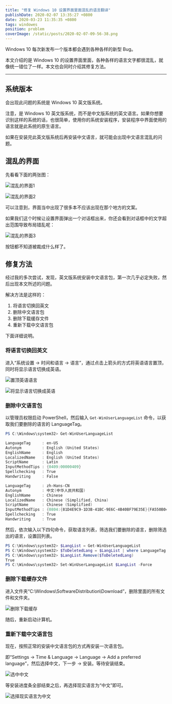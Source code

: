 ```yaml
---
title: "修复 Windows 10 设置界面里面混乱的语言翻译"
publishDate: 2020-02-07 13:35:27 +0800
date: 2020-03-23 11:35:35 +0800
tags: windowes
position: problem
coverImage: /static/posts/2020-02-07-09-56-38.png
---
```


Windows 10 每次新发布一个版本都会遇到各种各样的新型 Bug。

本文介绍的是 Windows 10 的设置界面里面，各种各样的语言文字都很混乱，就像统一错位了一样。本文也会同时介绍其修复方法。

---

<div id="toc"></div>

## 系统版本

会出现此问题的系统是 Windows 10 英文版系统。

注意，是 Windows 10 英文版系统，而不是中文版系统的英文语言。如果你想要识别这样的系统的话，也很简单，使用你的系统安装程序，安装程序中界面使用的语言就是此系统的原生语言。

如果在安装完此英文版系统后再安装中文语言，就可能会出现中文语言混乱的问题。

## 混乱的界面

先看看下面的两张图：

![混乱的界面1](/static/posts/2020-02-07-09-56-38.png)

![混乱的界面2](/static/posts/2020-02-07-09-57-25.png)

可以注意到，界面当中出现了很多本不应该出现在那个地方的文案。

如果我们这个时候让设置界面弹出一个对话框出来，你还会看到对话框中的文字超出范围导致布局错乱呢：

![混乱的界面3](/static/posts/2020-02-07-09-59-24.png)

按钮都不知道被裁成什么样了。

## 修复方法

经过我的多次尝试，发现，英文版系统安装中文语言包，第一次几乎必定失败，然后出现本文所述的问题。

解决方法是这样的：

1. 将语言切换回英文
2. 删除中文语言包
3. 删除下载缓存文件
4. 重新下载中文语言包

下面详细说明。

### 将语言切换回英文

进入“系统设置 -> 时间和语言 -> 语言”，通过点击上箭头的方式将英语语言置顶，同时将显示语言切换成英语。

![置顶英语语言](/static/posts/2020-02-07-11-20-43.png)

![将显示语言切换成英语](/static/posts/2020-02-07-13-25-56.png)

### 删除中文语言包

以管理员权限启动 PowerShell，然后输入 `Get-WinUserLanguageList` 命令，以获取我们要删除的语言的 LanguageTag。

```powershell
PS C:\Windows\system32> Get-WinUserLanguageList

LanguageTag     : en-US
Autonym         : English (United States)
EnglishName     : English
LocalizedName   : English (United States)
ScriptName      : Latin
InputMethodTips : {0409:00000409}
Spellchecking   : True
Handwriting     : False

LanguageTag     : zh-Hans-CN
Autonym         : 中文(中华人民共和国)
EnglishName     : Chinese
LocalizedName   : Chinese (Simplified, China)
ScriptName      : Chinese (Simplified)
InputMethodTips : {0804:{81D4E9C9-1D3B-41BC-9E6C-4B40BF79E35E}{FA550B04-5AD7-411F-A5AC-CA038EC515D7}}
Spellchecking   : True
Handwriting     : True
```

然后，依次输入以下四句命令，获取语言列表，筛选我们要删除的语言，删除筛选出的语言，设置回列表。

```powershell
PS C:\Windows\system32> $LangList = Get-WinUserLanguageList
PS C:\Windows\system32> $ToDeletedLang = $LangList | where LanguageTag -eq "zh-Hans-CN"
PS C:\Windows\system32> $LangList.Remove($ToDeletedLang)
True
PS C:\Windows\system32> Set-WinUserLanguageList $LangList -Force
```

### 删除下载缓存文件

进入文件夹“C:\Windows\SoftwareDistribution\Download”，删除里面的所有文件和文件夹。

![删除下载缓存](/static/posts/2020-02-07-13-30-29.png)

随后，重新启动计算机。

### 重新下载中文语言包

现在，按照正常的安装中文语言包的方式再安装一次语言包。

即“Settings -> Time & Language -> Language -> Add a preferred language”，然后选择中文，下一步 -> 安装。等待安装结束。

![选中中文](/static/posts/2020-02-07-13-33-32.png)

等安装进度条全部结束之后，再选择现实语言为“中文”即可。

![选择现实语言为中文](/static/posts/2020-02-07-13-35-17.png)


